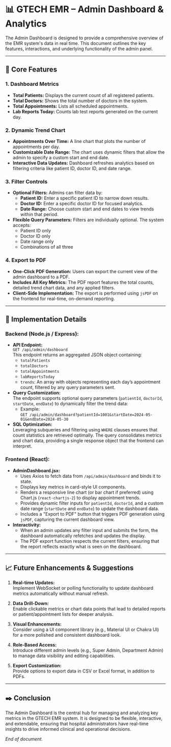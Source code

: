 # 📊 GTECH EMR – Admin Dashboard & Analytics

The Admin Dashboard is designed to provide a comprehensive overview of the EMR system's data in real time. This document outlines the key features, interactions, and underlying functionality of the admin panel.

---

## 🧩 Core Features

### 1. **Dashboard Metrics**
- **Total Patients:** Displays the current count of all registered patients.
- **Total Doctors:** Shows the total number of doctors in the system.
- **Total Appointments:** Lists all scheduled appointments.
- **Lab Reports Today:** Counts lab test reports generated on the current day.

### 2. **Dynamic Trend Chart**
- **Appointments Over Time:** A line chart that plots the number of appointments per day.
- **Customizable Date Range:** The chart uses dynamic filters that allow the admin to specify a custom start and end date.
- **Interactive Data Updates:** Dashboard refreshes analytics based on filtering criteria like patient ID, doctor ID, and date range.

### 3. **Filter Controls**
- **Optional Filters:** Admins can filter data by:
  - **Patient ID:** Enter a specific patient ID to narrow down results.
  - **Doctor ID:** Enter a specific doctor ID for focused analytics.
  - **Date Range:** Choose custom start and end dates to view trends within that period.
- **Flexible Query Parameters:** Filters are individually optional. The system accepts:
  - Patient ID only
  - Doctor ID only
  - Date range only
  - Combinations of all three

### 4. **Export to PDF**
- **One-Click PDF Generation:** Users can export the current view of the admin dashboard to a PDF.
- **Includes All Key Metrics:** The PDF report features the total counts, detailed trend chart data, and any applied filters.
- **Client-Side Implementation:** The export is performed using `jsPDF` on the frontend for real-time, on-demand reporting.

---

## 🔧 Implementation Details

### Backend (Node.js / Express):
- **API Endpoint:**  
  `GET /api/admin/dashboard`  
  This endpoint returns an aggregated JSON object containing:
  - `totalPatients`
  - `totalDoctors`
  - `totalAppointments`
  - `labReportsToday`
  - `trends`: An array with objects representing each day’s appointment count, filtered by any query parameters sent.
- **Query Customization:**  
  The endpoint supports optional query parameters (`patientId`, `doctorId`, `startDate`, `endDate`) to dynamically filter the trend data:
  - Example:  
    `GET /api/admin/dashboard?patientId=1001&startDate=2024-05-01&endDate=2024-05-30`
- **SQL Optimization:**  
  Leveraging subqueries and filtering using `WHERE` clauses ensures that count statistics are retrieved optimally. The query consolidates metrics and chart data, providing a single response object that the frontend can interpret.

### Frontend (React):
- **AdminDashboard.jsx:**  
  - Uses Axios to fetch data from `/api/admin/dashboard` and binds it to state.
  - Displays key metrics in card-style UI components.
  - Renders a responsive line chart (or bar chart if preferred) using Chart.js (`react-chartjs-2`) to display appointment trends.
  - Provides dynamic filter inputs for `patientId`, `doctorId`, and a custom date range (`startDate` and `endDate`) to update the dashboard data.
  - Includes a "Export to PDF" button that triggers PDF generation using `jsPDF`, capturing the current dashboard view.
- **Interactivity:**  
  - When an admin updates any filter input and submits the form, the dashboard automatically refetches and updates the display.
  - The PDF export function respects the current filters, ensuring that the report reflects exactly what is seen on the dashboard.

---

## 📈 Future Enhancements & Suggestions

1. **Real-time Updates:**  
   Implement WebSocket or polling functionality to update dashboard metrics automatically without manual refresh.

2. **Data Drill-Down:**  
   Enable clickable metrics or chart data points that lead to detailed reports or patient/appointment lists for deeper analysis.

3. **Visual Enhancements:**  
   Consider using a UI component library (e.g., Material UI or Chakra UI) for a more polished and consistent dashboard look.

4. **Role-Based Access:**  
   Introduce different admin levels (e.g., Super Admin, Department Admin) to manage data visibility and editing capabilities.

5. **Export Customization:**  
   Provide options to export data in CSV or Excel format, in addition to PDFs.

---

## ✒️ Conclusion

The Admin Dashboard is the central hub for managing and analyzing key metrics in the GTECH EMR system. It is designed to be flexible, interactive, and extendable, ensuring that hospital administrators have real-time insights to drive informed clinical and operational decisions.

*End of document.*

